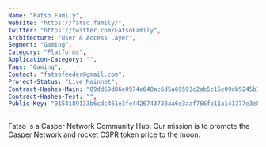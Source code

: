 ```yaml
--- 
Name: "Fatso Family", 
Website: "https://fatso.family/", 
Twitter: "https://twitter.com/FatsoFamily",
Architecture: "User & Access Layer",
Segment: "Gaming",
Category: "Platforms",
Application-Category: "",
Tags: "Gaming",
Contact: "fatsofeeder@gmail.com",
Project-Status: "Live Mainnet",
Contract-Hashes-Main: "89dd69d86e0974e640ac6d5a69593c2ab5c15e09db9245b10e16962a8ee77eab",
Contract-Hashes-Test: "",
Public-Key: "0154189133b6cdc461e3fe4426743738aa6e3aaf766fb11a141377e3e8d43e63e0",
--- 
```

<!--lang:en--> 
Fatso is a Casper Network Community Hub. Our mission is to promote the Casper Network and rocket CSPR token price to the moon. 
<!--lang:es--] 

<!--lang:de--] 

<!--lang:fr--] 

<!--lang:pl--] 

<!--lang:uk--] 

[!--lang:*--> 